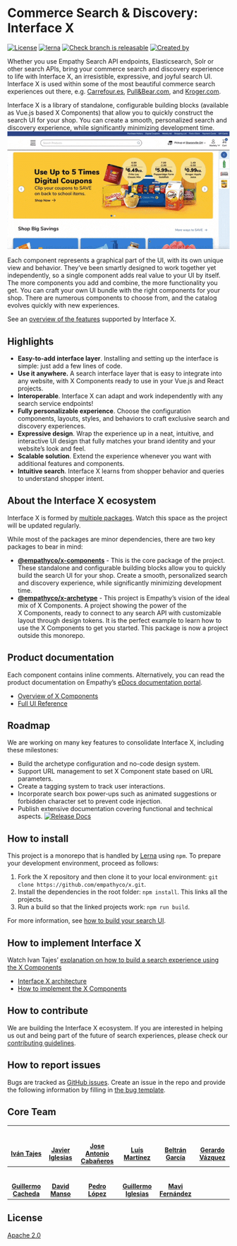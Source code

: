 # Commerce Search & Discovery: Interface X
[![License](https://img.shields.io/badge/License-Apache%202.0-blue.svg)](https://opensource.org/licenses/Apache-2.0)
[![lerna](https://img.shields.io/badge/maintained%20with-lerna-cc00ff.svg)](https://lerna.js.org/)
[![Check branch is releasable](https://github.com/empathyco/x/actions/workflows/build.yml/badge.svg?branch=main)](https://github.com/empathyco/x/actions/workflows/build.yml)
[![Created by](https://img.shields.io/badge/Created%20by-Empathy.co-green)](https://www.empathy.co)

Whether you use Empathy Search API endpoints, Elasticsearch, Solr or other search APIs, bring your commerce search and discovery experience to life with Interface X, an irresistible, expressive, and joyful search UI.  Interface X is used within some of the most beautiful commerce search experiences out there, e.g. [Carrefour.es](https://www.carrefour.es), [Pull&Bear.com](https://www.pullandbear.com), and [Kroger.com](https://www.kroger.com).

Interface X is a library of standalone, configurable building blocks (available as Vue.js based X&nbsp;Components) that allow you to quickly construct the search UI for your shop. You can create a smooth, personalized search and discovery experience, while significantly minimizing development time.
![X Components](.github/all_popular_next_searches.gif)

Each component represents a graphical part of the UI, with its own unique view and behavior. They’ve been smartly designed to work together yet independently, so a single component adds real value to your UI by itself. The more components you add and combine, the more functionality you get.
You can craft your own UI bundle with the right components for your shop. There are numerous components to choose from, and the catalog evolves quickly with new experiences.

See an [overview of the features](https://docs.empathy.co/explore-empathy-platform/experience-search-&-discovery/) supported by Interface X.

## Highlights

* **Easy-to-add interface layer**. Installing and setting up the interface is simple: just add a few lines of code.
* **Use it anywhere.** A search interface layer that is easy to integrate into any website, with X Components ready to use in your Vue.js and React projects. 
* **Interoperable**. Interface X can adapt and work independently with any search service endpoints!
* **Fully personalizable experience**. Choose the configuration components, layouts, styles, and behaviors to craft exclusive search and discovery experiences.
* **Expressive design**. Wrap the experience up in a neat, intuitive, and interactive UI design that fully matches your brand identity and your website’s look and feel.
* **Scalable solution**. Extend the experience whenever you want with additional features and components.
* **Intuitive search**. Interface X learns from shopper behavior and queries to understand shopper intent.

## About the Interface X ecosystem

Interface X is formed by [multiple packages](./.github/CONTRIBUTING.md#interface-x-and-packages).
Watch this space as the project will be updated regularly.

While most of the packages are minor dependencies, there are two key packages to bear in mind:

* **[@empathyco/x-components](https://github.com/empathyco/x/tree/main/packages/x-components)** - This is the core package of the project.
These standalone and configurable building blocks allow you to quickly build the search UI for your shop.
Create a smooth, personalized search and discovery experience, while significantly minimizing development time.
* **[@empathyco/x-archetype](https://github.com/empathyco/x-archetype)** - This project is Empathy’s vision of the
ideal mix of X&nbsp;Components. A project showing the power of the X&nbsp;Components, ready to connect to any search API with customizable layout through design tokens.
It is the perfect example to learn how to use the X&nbsp;Components to get you started. This package is now a project outside this monorepo.

## Product documentation
Each component contains inline comments. Alternatively, you can read the product documentation on Empathy’s [eDocs documentation portal](https://docs.empathy.co).
- [Overview of X Components](https://docs.empathy.co/explore-empathy-platform/experience-search-&-discovery/)
- [Full UI Reference](https://docs.empathy.co/empathy-for-developers/ui-reference)
<!--- [Frequently Asked Questions](Content to be developed for GitHub project)--->


## Roadmap

We are working on many key features to consolidate Interface X, including these milestones:

* Build the archetype configuration and no-code design system.
* Support URL management to set X&nbsp;Component state based on URL parameters.
* Create a tagging system to track user interactions.
* Incorporate search box power-ups such as animated suggestions or forbidden character set to prevent code injection.
* Publish extensive documentation covering functional and technical aspects.  [![Release Docs](https://img.shields.io/badge/Released-August%202021-brightgreen)](https://docs.empathy.co)

## How to install

This project is a monorepo that is handled by [Lerna](https://github.com/lerna/lerna) using `npm`. 
To prepare your development environment, proceed as follows:

1. Fork the X repository and then clone it to your local environment: `git clone https://github.com/empathyco/x.git`.
2. Install the dependencies in the root folder: `npm install`. This links all the projects.
3. Run a build so that the linked projects work: `npm run build`.

For more information, see [how to build your search UI](https://docs-dev.empathy.co/empathy-for-developers/build-search-ui/interface-x-integration-guide.html).

## How to implement Interface X

Watch Ivan Tajes’ [explanation on how to build a search experience using the X Components](https://www.youtube.com/watch?v=JjjIaQlG9aE)
- [Interface X architecture](https://docs-dev.empathy.co/empathy-for-developers/build-search-ui/x-architecture/)
- [How to implement the X Components](https://docs-dev.empathy.co/empathy-for-developers/build-search-ui/)

## How to contribute

We are building the Interface X ecosystem. If you are interested in helping us out and being part of the future of search experiences, please check our [contributing guidelines](./.github/CONTRIBUTING.md).

## How to report issues
Bugs are tracked as [GitHub issues](https://guides.github.com/features/issues/). Create an issue in the repo and provide the following information by filling in [the bug template](./ISSUE_TEMPLATE/bug_report.md).


## Core Team

|    <a href="https://github.com/tajespasarela"><img src="https://avatars.githubusercontent.com/u/5759712?v=4" width="100px;" alt=""/><br /><br /><b>Iván Tajes</b></a>     | <a href="https://github.com/javieri-empathy"><img src="https://avatars.githubusercontent.com/u/68222542?v=4" width="100px;" alt=""/><br /><br /><b>Javier Iglesias</b></a>    | <a href="https://github.com/joseacabaneros"><img src="https://avatars.githubusercontent.com/u/10746604?v=4" width="100px;" alt=""/><br /><br /><b>Jose Antonio Cabañeros</b></a>  |  <a href="https://github.com/LuisMartinez15"><img src="https://avatars.githubusercontent.com/u/6247440?v=4" width="100px;" alt=""/><br /><br /><b>Luís Martínez</b></a>   | <a href="https://github.com/tiborux"><img src="https://avatars.githubusercontent.com/u/6597815?v=4" width="100px;" alt=""/><br /><br /><b>Beltrán García</b></a>  | <a href="https://github.com/herrardo"><img src="https://avatars.githubusercontent.com/u/4663897?v=4" width="100px;" alt=""/><br /><br /><b>Gerardo Vázquez</b></a>    |
|:------------------------------------------------------------------------------------------------------------------------------------------------------------------------: |:--------------------------------------------------------------------------------------------------------------------------------------------------------------------------:   |:--------------------------------------------------------------------------------------------------------------------------------------------------------------------------------: |:-----------------------------------------------------------------------------------------------------------------------------------------------------------------------:  |:----------------------------------------------------------------------------------------------------------------------------------------------------------------: |:------------------------------------------------------------------------------------------------------------------------------------------------------------------:   |
| <a href="https://github.com/CachedaCodes"><img src="https://avatars.githubusercontent.com/u/7124620?v=4" width="100px;" alt=""/><br /><br /><b>Guillermo Cacheda</b></a>  |    <a href="https://github.com/davidmfempathy"><img src="https://avatars.githubusercontent.com/u/72139200?v=4" width="100px;" alt=""/><br /><br /><b>David Manso</b></a>      |             <a href="https://github.com/pmareke"><img src="https://avatars.githubusercontent.com/u/3502075?v=4" width="100px;" alt=""/><br /><br /><b>Pedro López</b>             | <a href="https://github.com/guillei10"><img src="https://avatars.githubusercontent.com/u/77337158?v=4" width="100px;" alt=""/><br /><br /><b>Guillermo Iglesias</b></a>   | <a href="https://github.com/mavmaf"><img src="https://avatars.githubusercontent.com/u/77147901?v=4" width="100px;" alt=""/><br /><br /><b>Mavi Fernández</b></a>  |                                                                                                                                                                       |

## License

[Apache 2.0](./LICENSE)


